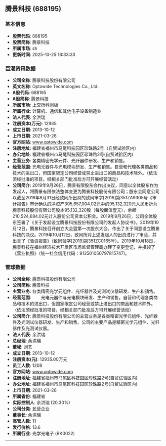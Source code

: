 ## 腾景科技 (688195)

### 基本信息

- **股票代码**: 688195
- **股票简称**: 腾景科技
- **所属市场**: sh
- **更新时间**: 2025-10-25 18:33:33

### 巨潮资讯数据

- **公司全称**: 腾景科技股份有限公司
- **英文名称**: Optowide Technologies Co., Ltd.
- **A股代码**: 688195
- **A股简称**: 腾景科技
- **所属市场**: 上交所科创板
- **所属行业**: 计算机、通信和其他电子设备制造业
- **法人代表**: 余洪瑞
- **注册资本(万元)**: 12935
- **成立日期**: 2013-10-12
- **上市日期**: 2021-03-26
- **官方网站**: www.optowide.com
- **注册地址**: 福建省福州市马尾科技园区珍珠路2号（自贸试验区内）
- **办公地址**: 福建省福州市马尾科技园区珍珠路2号(自贸试验区内)
- **主营业务**: 各类精密光学元件、光纤器件研发、生产和销售。
- **经营范围**: 光电元器件与光电模块研发、生产和销售。自营和代理各类商品和技术的进出口，但国家限定公司经营或禁止进出口的商品和技术除外。（依法须经批准的项目，经相关部门批准后方可开展经营活动）
- **公司简介**: 2019年9月26日，腾景有限股东会作出决议，同意以全体股东作为发起人，将腾景有限依法整体变更为腾景科技股份有限公司；股东会同意公司以截至2019年8月31日经致同所出具的致同审字[2019]第351ZA9305号《审计报告》审计确认的净资产305,657,004.02元中的95,132,320元人民币折为腾景科技股份有限公司股本95,132,320股（每股面值壹元），余额210,524,684.02元计入股份公司资本公积金。2019年9月26日，公司全体股东签署了《关于发起设立腾景科技股份有限公司的发起人协议书》。2019年10月12日，腾景科技召开创立大会暨第一次股东大会，作出了关于同意设立腾景科技的决议。2019年10月12日，致同所对上述发起人的出资进行了审验，并出具了《验资报告》（致同验字[2019]第351ZC0165号）。2019年10月18日，腾景科技在福州经济技术开发区市场监督管理局办理了变更登记，并换领了《营业执照》（统一社会信用代码：913501050797815747)。

### 雪球数据

- **公司全称**: 腾景科技股份有限公司
- **公司简称**: 腾景科技
- **主营业务**: 各类精密光学元组件、光纤器件及光测试仪器研发、生产和销售。
- **经营范围**: 　　光电元器件与光电模块研发、生产和销售。自营和代理各类商品和技术的进出口，但国家限定公司经营或禁止进出口的商品和技术除外。（依法须经批准的项目，经相关部门批准后方可开展经营活动）
- **公司简介**: 腾景科技股份有限公司的主营业务是各类精密光学元组件、光纤器件及光测试仪器研发、生产和销售。公司的主要产品是精密光学元组件、光纤器件及光测试仪器。
- **法人代表**: 余洪瑞
- **总经理**: 余洪瑞
- **董秘**: 刘艺
- **成立日期**: 2013-10-12
- **注册资本(元)**: 12935.00万元
- **员工人数**: 1208
- **官方网站**: www.optowide.com
- **注册地址**: 福建省福州市马尾区科技园区珍珠路2号(自贸试验区内)
- **办公地址**: 福建省福州市马尾区科技园区珍珠路2号(自贸试验区内)
- **上市日期**: 2021-03-26
- **所属省份**: 福建省
- **实际控制人**: 余洪瑞 (20.30%)
- **公司分类**: 民营企业
- **董事长**: 余洪瑞
- **高管人数**: 11
- **发行价格**: 13.6
- **所属行业**: 光学光电子 (BK0022)

---